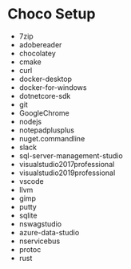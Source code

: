 # Choco Setup

* 7zip
* adobereader
* chocolatey
* cmake
* curl
* docker-desktop
* docker-for-windows
* dotnetcore-sdk
* git
* GoogleChrome
* nodejs
* notepadplusplus
* nuget.commandline
* slack
* sql-server-management-studio
* visualstudio2017professional
* visualstudio2019professional
* vscode
* llvm
* gimp
* putty
* sqlite
* nswagstudio
* azure-data-studio
* nservicebus
* protoc
* rust
